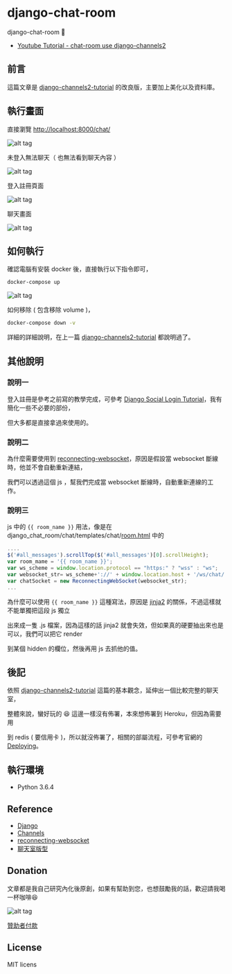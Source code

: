 # django-chat-room

 django-chat-room 💬

* [Youtube Tutorial - chat-room use django-channels2](https://youtu.be/CoVdpZLCIT4)

## 前言

這篇文章是 [django-channels2-tutorial](https://github.com/twtrubiks/django-channels2-tutorial) 的改良版，主要加上美化以及資料庫。

## 執行畫面

直接瀏覽 [http://localhost:8000/chat/](http://localhost:8000/chat/)

![alt tag](https://i.imgur.com/5b2kTBR.png)

未登入無法聊天（ 也無法看到聊天內容 ）

![alt tag](https://i.imgur.com/UrdlV1e.png)

登入註冊頁面

![alt tag](https://i.imgur.com/Gpt0gwT.png)

聊天畫面

![alt tag](https://i.imgur.com/gT8hJ89.png)

## 如何執行

確認電腦有安裝 docker 後，直接執行以下指令即可，

```cmd
docker-compose up
```

![alt tag](https://i.imgur.com/R5mXwQU.png)

如何移除 ( 包含移除 volume )，

```cmd
docker-compose down -v
```

詳細的詳細說明，在上一篇 [django-channels2-tutorial](https://github.com/twtrubiks/django-channels2-tutorial) 都說明過了。

## 其他說明

### 說明一

登入註冊是參考之前寫的教學完成，可參考 [Django Social Login Tutorial](https://github.com/twtrubiks/django_social_login_tutorial)，我有簡化一些不必要的部份，

但大多都是直接拿過來使用的。

### 說明二

為什麼需要使用到 [reconnecting-websocket](https://github.com/joewalnes/reconnecting-websocket)，原因是假設當 websocket 斷線時，他並不會自動重新連結，

我們可以透過這個 js ，幫我們完成當 websocket 斷線時，自動重新連線的工作。

### 說明三

js 中的 `{{ room_name }}` 用法，像是在 django_chat_room/chat/templates/chat/[room.html](https://github.com/twtrubiks/django-chat-room/blob/master/chat/templates/chat/room.html) 中的

```javascript
....
$('#all_messages').scrollTop($('#all_messages')[0].scrollHeight);
var room_mame = '{{ room_name }}';
var ws_scheme = window.location.protocol == "https:" ? "wss" : "ws";
var websocket_str= ws_scheme+'://' + window.location.host + '/ws/chat/' + room_mame + '/';
var chatSocket = new ReconnectingWebSocket(websocket_str);
...
```

為什麼可以使用 `{{ room_name }}` 這種寫法，原因是 [jinja2](http://jinja.pocoo.org/) 的關係，不過這樣就不能單獨把這段 js 獨立

出來成一隻 .js 檔案，因為這樣的話 jinja2 就會失效，但如果真的硬要抽出來也是可以，我們可以把它 render

到某個 hidden 的欄位，然後再用 js 去抓他的值。

## 後記

依照 [django-channels2-tutorial](https://github.com/twtrubiks/django-channels2-tutorial) 這篇的基本觀念，延伸出一個比較完整的聊天室，

整體來說，蠻好玩的 :satisfied: 這邊一樣沒有佈署，本來想佈署到 Heroku，但因為需要用

到 redis ( 要信用卡 )，所以就沒佈署了，相關的部屬流程，可參考官網的 [Deploying](https://channels.readthedocs.io/en/latest/deploying.html)。

## 執行環境

* Python 3.6.4

## Reference

* [Django](https://www.djangoproject.com/)
* [Channels](https://github.com/django/channels)
* [reconnecting-websocket](https://github.com/joewalnes/reconnecting-websocket)
* [聊天室版型](https://bootsnipp.com/snippets/featured/chat-widget)

## Donation

文章都是我自己研究內化後原創，如果有幫助到您，也想鼓勵我的話，歡迎請我喝一杯咖啡:laughing:

![alt tag](https://i.imgur.com/LRct9xa.png)

[贊助者付款](https://payment.opay.tw/Broadcaster/Donate/9E47FDEF85ABE383A0F5FC6A218606F8)

## License

MIT licens
